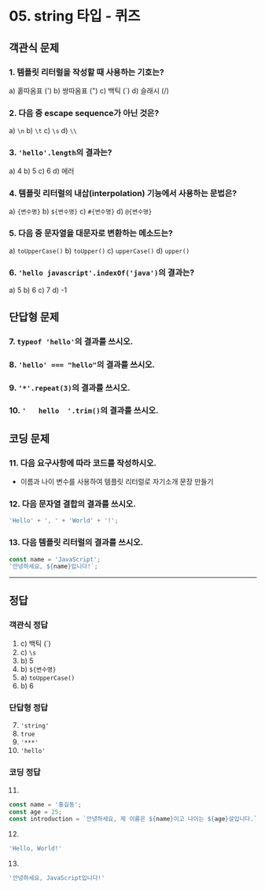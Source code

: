# 05. string 타입 - 퀴즈

## 객관식 문제

### 1. 템플릿 리터럴을 작성할 때 사용하는 기호는?
a) 홑따옴표 (')
b) 쌍따옴표 (")
c) 백틱 (`)
d) 슬래시 (/)

### 2. 다음 중 escape sequence가 아닌 것은?
a) `\n`
b) `\t`
c) `\s`
d) `\\`

### 3. `'hello'.length`의 결과는?
a) 4
b) 5
c) 6
d) 에러

### 4. 템플릿 리터럴의 내삽(interpolation) 기능에서 사용하는 문법은?
a) `{변수명}`
b) `${변수명}`
c) `#{변수명}`
d) `@{변수명}`

### 5. 다음 중 문자열을 대문자로 변환하는 메소드는?
a) `toUpperCase()`
b) `toUpper()`
c) `upperCase()`
d) `upper()`

### 6. `'hello javascript'.indexOf('java')`의 결과는?
a) 5
b) 6
c) 7
d) -1

## 단답형 문제

### 7. `typeof 'hello'`의 결과를 쓰시오.

### 8. `'hello' === "hello"`의 결과를 쓰시오.

### 9. `'*'.repeat(3)`의 결과를 쓰시오.

### 10. `'   hello  '.trim()`의 결과를 쓰시오.

## 코딩 문제

### 11. 다음 요구사항에 따라 코드를 작성하시오.
- 이름과 나이 변수를 사용하여 템플릿 리터럴로 자기소개 문장 만들기

### 12. 다음 문자열 결합의 결과를 쓰시오.
```js
'Hello' + ', ' + 'World' + '!';
```

### 13. 다음 템플릿 리터럴의 결과를 쓰시오.
```js
const name = 'JavaScript';
`안녕하세요, ${name}입니다!`;
```

---

## 정답

### 객관식 정답
1. c) 백틱 (`)
2. c) `\s`
3. b) 5
4. b) `${변수명}`
5. a) `toUpperCase()`
6. b) 6

### 단답형 정답
7. `'string'`
8. `true`
9. `'***'`
10. `'hello'`

### 코딩 정답
11.
```js
const name = '홍길동';
const age = 25;
const introduction = `안녕하세요, 제 이름은 ${name}이고 나이는 ${age}살입니다.`;
```

12.
```js
'Hello, World!'
```

13.
```js
'안녕하세요, JavaScript입니다!'
```

